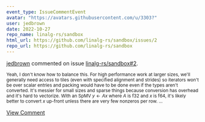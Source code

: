 ```yaml
---
event_type: IssueCommentEvent
avatar: "https://avatars.githubusercontent.com/u/3303?"
user: jedbrown
date: 2022-10-27
repo_name: linalg-rs/sandbox
html_url: https://github.com/linalg-rs/sandbox/issues/2
repo_url: https://github.com/linalg-rs/sandbox
---
```


<a href='https://github.com/jedbrown' target='_blank'>jedbrown</a> commented on issue <a href='https://github.com/linalg-rs/sandbox/issues/2' target='_blank'>linalg-rs/sandbox#2</a>.

<small>Yeah, I don't know how to balance this. For high performance work at larger sizes, we'll generally need access to tiles (even with specified alignment and strides) so iterators won't be over scalar entries and packing would have to be done even if the types aren't converted. It's messier for small sizes and sparse things because conversion has overhead and it's hard to vectorize. With an SpMV $y \gets A x$ where $A$ is f32 and $x$ is f64, it's likely better to convert $x$ up-front unless there are very few nonzeros per row....</small>

<a href='https://github.com/linalg-rs/sandbox/issues/2' target='_blank'>View Comment</a>